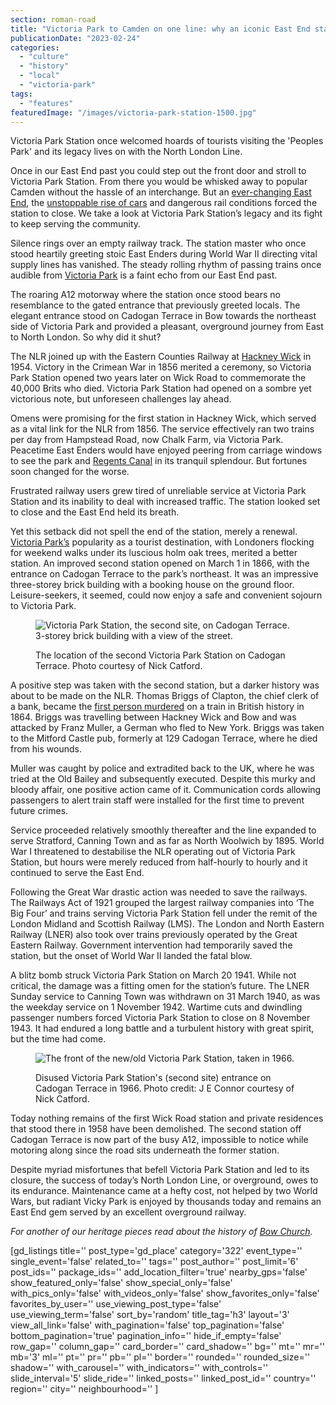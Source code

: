 ```yaml
---
section: roman-road
title: "Victoria Park to Camden on one line: why an iconic East End station had to shut"
publicationDate: "2023-02-24"
categories: 
  - "culture"
  - "history"
  - "local"
  - "victoria-park"
tags: 
  - "features"
featuredImage: "/images/victoria-park-station-1500.jpg"
---
```


Victoria Park Station once welcomed hoards of tourists visiting the 'Peoples Park' and its legacy lives on with the North London Line.

Once in our East End past you could step out the front door and stroll to Victoria Park Station. From there you would be whisked away to popular Camden without the hassle of an interchange. But an [ever-changing East End](https://romanroadlondon.com/jock-mcfadyen-artist-east-london/), the [unstoppable rise of cars](https://romanroadlondon.com/boy-hit-speeding-car-grove-road-mile-end/) and dangerous rail conditions forced the station to close. We take a look at Victoria Park Station’s legacy and its fight to keep serving the community.

Silence rings over an empty railway track. The station master who once stood heartily greeting stoic East Enders during World War II directing vital supply lines has vanished. The steady rolling rhythm of passing trains once audible from [Victoria Park](blank) is a faint echo from our East End past.

The roaring A12 motorway where the station once stood bears no resemblance to the gated entrance that previously greeted locals. The elegant entrance stood on Cadogan Terrace in Bow towards the northeast side of Victoria Park and provided a pleasant, overground journey from East to North London. So why did it shut?

The NLR joined up with the Eastern Counties Railway at [Hackney Wick](https://romanroadlondon.com/?s=hackney+wic) in 1954. Victory in the Crimean War in 1856 merited a ceremony, so Victoria Park Station opened two years later on Wick Road to commemorate the 40,000 Brits who died. Victoria Park Station had opened on a sombre yet victorious note, but unforeseen challenges lay ahead.

Omens were promising for the first station in Hackney Wick, which served as a vital link for the NLR from 1856. The service effectively ran two trains per day from Hampstead Road, now Chalk Farm, via Victoria Park. Peacetime East Enders would have enjoyed peering from carriage windows to see the park and [Regents Canal](https://romanroadlondon.com/regents-canal-limehouse-basin-dawn-photos/) in its tranquil splendour. But fortunes soon changed for the worse.

Frustrated railway users grew tired of unreliable service at Victoria Park Station and its inability to deal with increased traffic. The station looked set to close and the East End held its breath.

Yet this setback did not spell the end of the station, merely a renewal. [Victoria Park’s](https://romanroadlondon.com/victoria-park-snow-photos/) popularity as a tourist destination, with Londoners flocking for weekend walks under its luscious holm oak trees, merited a better station. An improved second station opened on March 1 in 1866, with the entrance on Cadogan Terrace to the park’s northeast. It was an impressive three-storey brick building with a booking house on the ground floor. Leisure-seekers, it seemed, could now enjoy a safe and convenient sojourn to Victoria Park.

<figure>

![Victoria Park Station, the second site, on Cadogan Terrace. 3-storey brick building with a view of the street.](/images/victoria-park-station-old-map-1024x682.jpg)

<figcaption>

The location of the second Victoria Park Station on Cadogan Terrace. Photo courtesy of Nick Catford.

</figcaption>

</figure>

A positive step was taken with the second station, but a darker history was about to be made on the NLR. Thomas Briggs of Clapton, the chief clerk of a bank, became the [first person murdered](https://romanroadlondon.com/franz-muller-first-murder-on-a-british-train-and-origin-of-being-mullered/) on a train in British history in 1864. Briggs was travelling between Hackney Wick and Bow and was attacked by Franz Muller, a German who fled to New York. Briggs was taken to the Mitford Castle pub, formerly at 129 Cadogan Terrace, where he died from his wounds.

Muller was caught by police and extradited back to the UK, where he was tried at the Old Bailey and subsequently executed. Despite this murky and bloody affair, one positive action came of it. Communication cords allowing passengers to alert train staff were installed for the first time to prevent future crimes.

Service proceeded relatively smoothly thereafter and the line expanded to serve Stratford, Canning Town and as far as North Woolwich by 1895. World War I threatened to destabilise the NLR operating out of Victoria Park Station, but hours were merely reduced from half-hourly to hourly and it continued to serve the East End.

Following the Great War drastic action was needed to save the railways. The Railways Act of 1921 grouped the largest railway companies into ‘The Big Four’ and trains serving Victoria Park Station fell under the remit of the London Midland and Scottish Railway (LMS). The London and North Eastern Railway (LNER) also took over trains previously operated by the Great Eastern Railway. Government intervention had temporarily saved the station, but the onset of World War II landed the fatal blow.

A blitz bomb struck Victoria Park Station on March 20 1941. While not critical, the damage was a fitting omen for the station’s future. The LNER Sunday service to Canning Town was withdrawn on 31 March 1940, as was the weekday service on 1 November 1942. Wartime cuts and dwindling passenger numbers forced Victoria Park Station to close on 8 November 1943. It had endured a long battle and a turbulent history with great spirit, but the time had come.

<figure>

![The front of the new/old Victoria Park Station, taken in 1966.](/images/victoria-park-station-old-1024x683.jpg)

<figcaption>

Disused Victoria Park Station's (second site) entrance on Cadogan Terrace in 1966. Photo credit: J E Connor courtesy of Nick Catford.

</figcaption>

</figure>

Today nothing remains of the first Wick Road station and private residences that stood there in 1958 have been demolished. The second station off Cadogan Terrace is now part of the busy A12, impossible to notice while motoring along since the road sits underneath the former station.

Despite myriad misfortunes that befell Victoria Park Station and led to its closure, the success of today’s North London Line, or overground, owes to its endurance. Maintenance came at a hefty cost, not helped by two World Wars, but radiant Vicky Park is enjoyed by thousands today and remains an East End gem served by an excellent overground railway.

_For another of our heritage pieces read about the history of [Bow Church](https://romanroadlondon.com/bow-church-history-blitzed-east-end-bow-road/)._

\[gd\_listings title='' post\_type='gd\_place' category='322' event\_type='' single\_event='false' related\_to='' tags='' post\_author='' post\_limit='6' post\_ids='' package\_ids='' add\_location\_filter='true' nearby\_gps='false' show\_featured\_only='false' show\_special\_only='false' with\_pics\_only='false' with\_videos\_only='false' show\_favorites\_only='false' favorites\_by\_user='' use\_viewing\_post\_type='false' use\_viewing\_term='false' sort\_by='random' title\_tag='h3' layout='3' view\_all\_link='false' with\_pagination='false' top\_pagination='false' bottom\_pagination='true' pagination\_info='' hide\_if\_empty='false' row\_gap='' column\_gap='' card\_border='' card\_shadow='' bg='' mt='' mr='' mb='3' ml='' pt='' pr='' pb='' pl='' border='' rounded='' rounded\_size='' shadow='' with\_carousel='' with\_indicators='' with\_controls='' slide\_interval='5' slide\_ride='' linked\_posts='' linked\_post\_id='' country='' region='' city='' neighbourhood='' \]
